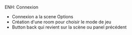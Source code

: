ENH: Connexion

- Connexion a la scene Options
- Création d'une room pour choisir le mode de jeu
- Button back qui revient sur la scène ou panel précédent
